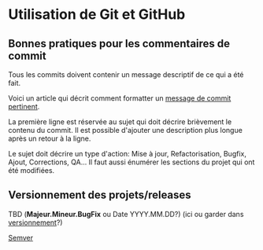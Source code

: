 # Utilisation de Git et GitHub

## Bonnes pratiques pour les commentaires de commit

Tous les commits doivent contenir un message descriptif de ce qui a été fait.

Voici un article qui décrit comment formatter un [message de commit pertinent](https://blog.stack-labs.com/code/git_perfect_commit_message/).

La première ligne est réservée au sujet qui doit décrire brièvement le contenu du commit. Il est possible d'ajouter une description plus longue après un retour à la ligne.

Le sujet doit décrire un type d'action: Mise à jour, Refactorisation, Bugfix, Ajout, Corrections, QA... Il faut aussi énumérer les sections du projet qui ont été modifiées. 

## Versionnement des projets/releases

TBD (**Majeur.Mineur.BugFix** ou Date YYYY.MM.DD?) (ici ou garder dans [versionnement](versionnement/#releases-tags)?)

[Semver](https://semver.org/)